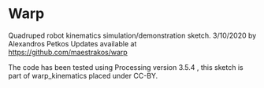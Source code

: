 # Warp

 Quadruped robot kinematics simulation/demonstration sketch.
 3/10/2020 by Alexandros Petkos
 Updates available at https://github.com/maestrakos/warp
 
 The code has been tested using Processing version 3.5.4 
 , this sketch is part of warp_kinematics placed under CC-BY.
 
 
